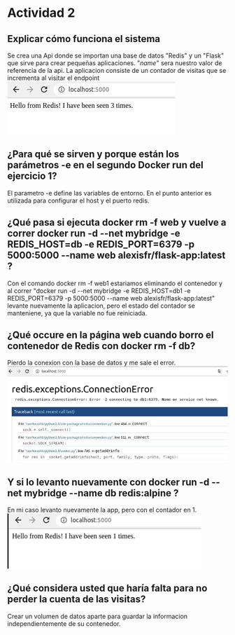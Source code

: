 # Actividad 2

## Explicar cómo funciona el sistema
 
 Se crea una Api donde se importan una base de datos "Redis" y un "Flask" que sirve para crear pequeñas aplicaciones. "_name_" sera nuestro valor de referencia de la api.  La aplicacion consiste de un contador de visitas que se incrementa al visitar el endpoint
 ![captura3](https://github.com/EmiCussino/Ing-Soft-3/blob/39e498b92586da4fe2409d369e21a48968125299/Practico-03/images/captura3.png) 

## ¿Para qué se sirven y porque están los parámetros -e en el segundo Docker run del ejercicio 1?
El parametro -e define las variables de entorno. En el punto anterior es utilizada para configurar el host y el puerto redis.

## ¿Qué pasa si ejecuta docker rm -f web y vuelve a correr docker run -d --net mybridge -e REDIS_HOST=db -e REDIS_PORT=6379 -p 5000:5000 --name web alexisfr/flask-app:latest ?
Con el comando docker rm -f web1 estariamos eliminando el contenedor y al correr "docker run -d --net mybridge -e REDIS_HOST=db1 -e REDIS_PORT=6379 -p 5000:5000 --name web alexisfr/flask-app:latest" levante nuevamente la aplicacion, pero el estado del contador se manteniene, ya que la variable no fue reiniciada. 

## ¿Qué occure en la página web cuando borro el contenedor de Redis con docker rm -f db?
Pierdo la conexion con la base de datos y me sale el error. 
![captura4](https://github.com/EmiCussino/Ing-Soft-3/blob/39e498b92586da4fe2409d369e21a48968125299/Practico-03/images/captura4.png) 
## Y si lo levanto nuevamente con docker run -d --net mybridge --name db redis:alpine ?
En mi caso levanto nuevamente la app, pero con el contador en 1. 
![captura5](https://github.com/EmiCussino/Ing-Soft-3/blob/39e498b92586da4fe2409d369e21a48968125299/Practico-03/images/captura5.png) 
## ¿Qué considera usted que haría falta para no perder la cuenta de las visitas?
Crear un volumen de datos aparte para guardar la informacion independientemente de su contenedor. 
